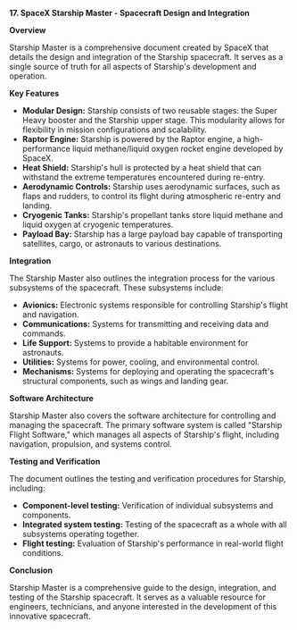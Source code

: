 **17. SpaceX Starship Master - Spacecraft Design and Integration**

**Overview**

Starship Master is a comprehensive document created by SpaceX that details the design and integration of the Starship spacecraft. It serves as a single source of truth for all aspects of Starship's development and operation.

**Key Features**

* **Modular Design:** Starship consists of two reusable stages: the Super Heavy booster and the Starship upper stage. This modularity allows for flexibility in mission configurations and scalability.
* **Raptor Engine:** Starship is powered by the Raptor engine, a high-performance liquid methane/liquid oxygen rocket engine developed by SpaceX.
* **Heat Shield:** Starship's hull is protected by a heat shield that can withstand the extreme temperatures encountered during re-entry.
* **Aerodynamic Controls:** Starship uses aerodynamic surfaces, such as flaps and rudders, to control its flight during atmospheric re-entry and landing.
* **Cryogenic Tanks:** Starship's propellant tanks store liquid methane and liquid oxygen at cryogenic temperatures.
* **Payload Bay:** Starship has a large payload bay capable of transporting satellites, cargo, or astronauts to various destinations.

**Integration**

The Starship Master also outlines the integration process for the various subsystems of the spacecraft. These subsystems include:

* **Avionics:** Electronic systems responsible for controlling Starship's flight and navigation.
* **Communications:** Systems for transmitting and receiving data and commands.
* **Life Support:** Systems to provide a habitable environment for astronauts.
* **Utilities:** Systems for power, cooling, and environmental control.
* **Mechanisms:** Systems for deploying and operating the spacecraft's structural components, such as wings and landing gear.

**Software Architecture**

Starship Master also covers the software architecture for controlling and managing the spacecraft. The primary software system is called "Starship Flight Software," which manages all aspects of Starship's flight, including navigation, propulsion, and systems control.

**Testing and Verification**

The document outlines the testing and verification procedures for Starship, including:

* **Component-level testing:** Verification of individual subsystems and components.
* **Integrated system testing:** Testing of the spacecraft as a whole with all subsystems operating together.
* **Flight testing:** Evaluation of Starship's performance in real-world flight conditions.

**Conclusion**

Starship Master is a comprehensive guide to the design, integration, and testing of the Starship spacecraft. It serves as a valuable resource for engineers, technicians, and anyone interested in the development of this innovative spacecraft.
